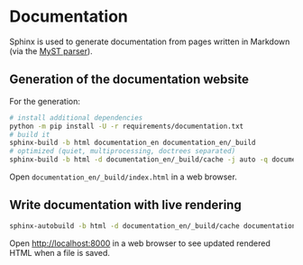 # Documentation

Sphinx is used to generate documentation from pages written in Markdown (via the [MyST parser](https://myst-parser.readthedocs.io/en/latest/)).

## Generation of the documentation website

For the generation:

```bash
# install additional dependencies
python -m pip install -U -r requirements/documentation.txt
# build it
sphinx-build -b html documentation_en documentation_en/_build
# optimized (quiet, multiprocessing, doctrees separated)
sphinx-build -b html -d documentation_en/_build/cache -j auto -q documentation_en documentation_en/_build/html
```

Open `documentation_en/_build/index.html` in a web browser.

## Write documentation with live rendering

```bash
sphinx-autobuild -b html -d documentation_en/_build/cache documentation_en/ documentation_en/_build
```

Open <http://localhost:8000> in a web browser to see updated rendered HTML when a file is saved.